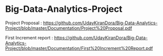 # Big-Data-Analytics-Project

Project Proposal : https://github.com/UdayKiranDora/Big-Data-Analytics-Project/blob/master/Documentation/Project%20Proposal.pdf

First Increment report : https://github.com/UdayKiranDora/Big-Data-Analytics-Project/blob/master/Documentation/First%20Increment%20Report.pdf
